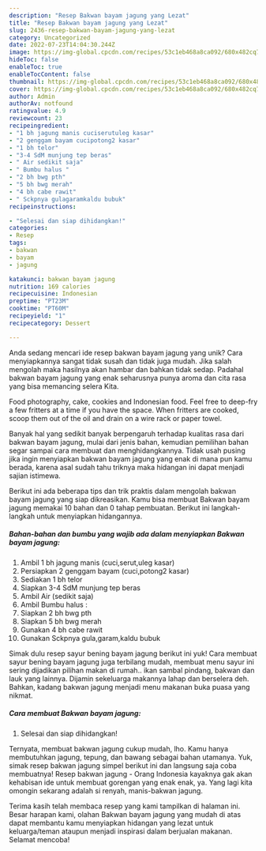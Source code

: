 ```yaml
---
description: "Resep Bakwan bayam jagung yang Lezat"
title: "Resep Bakwan bayam jagung yang Lezat"
slug: 2436-resep-bakwan-bayam-jagung-yang-lezat
category: Uncategorized
date: 2022-07-23T14:04:30.244Z
image: https://img-global.cpcdn.com/recipes/53c1eb468a8ca092/680x482cq70/bakwan-bayam-jagung-foto-resep-utama.jpg
hideToc: false
enableToc: true
enableTocContent: false
thumbnail: https://img-global.cpcdn.com/recipes/53c1eb468a8ca092/680x482cq70/bakwan-bayam-jagung-foto-resep-utama.jpg
cover: https://img-global.cpcdn.com/recipes/53c1eb468a8ca092/680x482cq70/bakwan-bayam-jagung-foto-resep-utama.jpg
author: Admin
authorAv: notfound
ratingvalue: 4.9
reviewcount: 23
recipeingredient:
- "1 bh jagung manis cuciserutuleg kasar"
- "2 genggam bayam cucipotong2 kasar"
- "1 bh telor"
- "3-4 SdM munjung tep beras"
- " Air sedikit saja"
- " Bumbu halus "
- "2 bh bwg pth"
- "5 bh bwg merah"
- "4 bh cabe rawit"
- " Sckpnya gulagaramkaldu bubuk"
recipeinstructions:

- "Selesai dan siap dihidangkan!"
categories:
- Resep
tags:
- bakwan
- bayam
- jagung

katakunci: bakwan bayam jagung 
nutrition: 169 calories
recipecuisine: Indonesian
preptime: "PT23M"
cooktime: "PT60M"
recipeyield: "1"
recipecategory: Dessert

---
```





Anda sedang mencari ide resep bakwan bayam jagung yang unik? Cara menyiapkannya sangat tidak susah dan tidak juga mudah. Jika salah mengolah maka hasilnya akan hambar dan bahkan tidak sedap. Padahal bakwan bayam jagung yang enak seharusnya punya aroma dan cita rasa yang bisa memancing selera Kita.





Food photography, cake, cookies and Indonesian food. Feel free to deep-fry a few fritters at a time if you have the space. When fritters are cooked, scoop them out of the oil and drain on a wire rack or paper towel.

Banyak hal yang sedikit banyak berpengaruh terhadap kualitas rasa dari bakwan bayam jagung, mulai dari jenis bahan, kemudian pemilihan bahan segar sampai cara membuat dan menghidangkannya. Tidak usah pusing jika ingin menyiapkan bakwan bayam jagung yang enak di mana pun kamu berada, karena asal sudah tahu triknya maka hidangan ini dapat menjadi sajian istimewa.






Berikut ini ada beberapa tips dan trik praktis dalam mengolah bakwan bayam jagung yang siap dikreasikan. Kamu bisa membuat Bakwan bayam jagung memakai 10 bahan dan 0 tahap pembuatan. Berikut ini langkah-langkah untuk menyiapkan hidangannya.

<!--inarticleads1-->

##### Bahan-bahan dan bumbu yang wajib ada dalam menyiapkan Bakwan bayam jagung:

1. Ambil 1 bh jagung manis (cuci,serut,uleg kasar)
1. Persiapkan 2 genggam bayam (cuci,potong2 kasar)
1. Sediakan 1 bh telor
1. Siapkan 3-4 SdM munjung tep beras
1. Ambil  Air (sedikit saja)
1. Ambil  Bumbu halus :
1. Siapkan 2 bh bwg pth
1. Siapkan 5 bh bwg merah
1. Gunakan 4 bh cabe rawit
1. Gunakan  Sckpnya gula,garam,kaldu bubuk


Simak dulu resep sayur bening bayam jagung berikut ini yuk! Cara membuat sayur bening bayam jagung juga terbilang mudah, membuat menu sayur ini sering dijadikan pilihan makan di rumah.. ikan sambal pindang, bakwan dan lauk yang lainnya. Dijamin sekeluarga makannya lahap dan berselera deh. Bahkan, kadang bakwan jagung menjadi menu makanan buka puasa yang nikmat. 

<!--inarticleads2-->

##### Cara membuat Bakwan bayam jagung:


1. Selesai dan siap dihidangkan!

Ternyata, membuat bakwan jagung cukup mudah, lho. Kamu hanya membutuhkan jagung, tepung, dan bawang sebagai bahan utamanya. Yuk, simak resep bakwan jagung simpel berikut ini dan langsung saja coba membuatnya! Resep bakwan jagung - Orang Indonesia kayaknya gak akan kehabisan ide untuk membuat gorengan yang enak enak, ya. Yang lagi kita omongin sekarang adalah si renyah, manis-bakwan jagung. 

Terima kasih telah membaca resep yang kami tampilkan di halaman ini. Besar harapan kami, olahan Bakwan bayam jagung yang mudah di atas dapat membantu kamu menyiapkan hidangan yang lezat untuk keluarga/teman ataupun menjadi inspirasi dalam berjualan makanan. Selamat mencoba!
